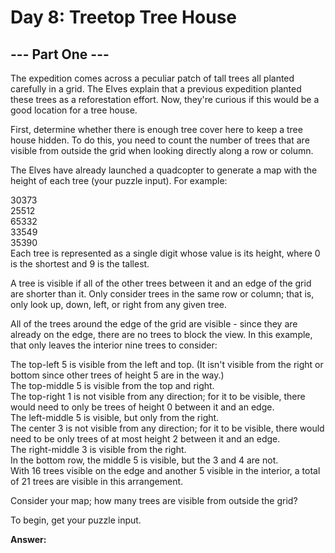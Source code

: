 # Day 8: Treetop Tree House
## --- Part One ---
The expedition comes across a peculiar patch of tall trees all planted carefully in a grid. The Elves explain that a previous expedition planted these trees as a reforestation effort. Now, they're curious if this would be a good location for a tree house.

First, determine whether there is enough tree cover here to keep a tree house hidden. To do this, you need to count the number of trees that are visible from outside the grid when looking directly along a row or column.

The Elves have already launched a quadcopter to generate a map with the height of each tree (your puzzle input). For example:

30373  
25512  
65332  
33549  
35390  
Each tree is represented as a single digit whose value is its height, where 0 is the shortest and 9 is the tallest.

A tree is visible if all of the other trees between it and an edge of the grid are shorter than it. Only consider trees in the same row or column; that is, only look up, down, left, or right from any given tree.

All of the trees around the edge of the grid are visible - since they are already on the edge, there are no trees to block the view. In this example, that only leaves the interior nine trees to consider:

The top-left 5 is visible from the left and top. (It isn't visible from the right or bottom since other trees of height 5 are in the way.)  
The top-middle 5 is visible from the top and right.  
The top-right 1 is not visible from any direction; for it to be visible, there would need to only be trees of height 0 between it and an edge.  
The left-middle 5 is visible, but only from the right.  
The center 3 is not visible from any direction; for it to be visible, there would need to be only trees of at most height 2 between it and an edge.  
The right-middle 3 is visible from the right.  
In the bottom row, the middle 5 is visible, but the 3 and 4 are not.  
With 16 trees visible on the edge and another 5 visible in the interior, a total of 21 trees are visible in this arrangement.  

Consider your map; how many trees are visible from outside the grid?

To begin, get your puzzle input.

**Answer:**